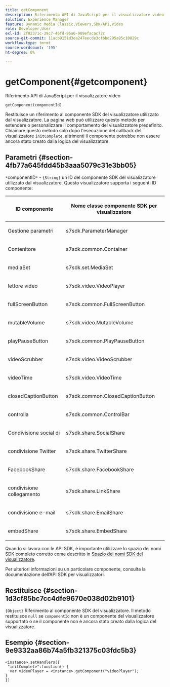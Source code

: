 ```yaml
---
title: getComponent
description: Riferimento API di JavaScript per il visualizzatore video
solution: Experience Manager
feature: Dynamic Media Classic,Viewers,SDK/API,Video
role: Developer,User
exl-id: 2f02371c-39c7-46fd-95a6-909efacac72c
source-git-commit: 11acb9151d3ea247eecde3cfbbd295a95c10829c
workflow-type: tm+mt
source-wordcount: '195'
ht-degree: 0%

---
```


# getComponent{#getcomponent}

Riferimento API di JavaScript per il visualizzatore video

`getComponent(componentId)`

Restituisce un riferimento al componente SDK del visualizzatore utilizzato dal visualizzatore. La pagina web può utilizzare questo metodo per estendere o personalizzare il comportamento del visualizzatore predefinito. Chiamare questo metodo solo dopo l&#39;esecuzione del callback del visualizzatore `initComplete`, altrimenti il componente potrebbe non essere ancora stato creato dalla logica del visualizzatore.

## Parametri {#section-4fb77a645fdd45b3aaa5079c31e3bb05}

`*`componentID`*` - `{String}` un ID del componente SDK del visualizzatore utilizzato dal visualizzatore. Questo visualizzatore supporta i seguenti ID componente:

<table id="table_7B5DD9303EF44ADD847B13FFEAD135D9"> 
 <thead> 
  <tr> 
   <th colname="col1" class="entry"> <p>ID componente </p> </th> 
   <th colname="col2" class="entry"> <p>Nome classe componente SDK per visualizzatore </p> </th> 
  </tr> 
 </thead>
 <tbody> 
  <tr> 
   <td colname="col1"> <p> <span class="codeph"> Gestione parametri </span> </p> </td> 
   <td colname="col2"> <p> <span class="codeph"> s7sdk.ParameterManager </span> </p> </td> 
  </tr> 
  <tr> 
   <td colname="col1"> <p> Contenitore <span class="codeph"> </span> </p> </td> 
   <td colname="col2"> <p> <span class="codeph"> s7sdk.common.Container </span> </p> </td> 
  </tr> 
  <tr> 
   <td colname="col1"> <p> <span class="codeph"> mediaSet </span> </p> </td> 
   <td colname="col2"> <p> <span class="codeph"> s7sdk.set.MediaSet </span> </p> </td> 
  </tr> 
  <tr> 
   <td colname="col1"> <p> <span class="codeph"> lettore video </span> </p> </td> 
   <td colname="col2"> <p> <span class="codeph"> s7sdk.video.VideoPlayer </span> </p> </td> 
  </tr> 
  <tr> 
   <td colname="col1"> <p> <span class="codeph"> fullScreenButton </span> </p> </td> 
   <td colname="col2"> <p> <span class="codeph"> s7sdk.common.FullScreenButton </span> </p> </td> 
  </tr> 
  <tr> 
   <td colname="col1"> <p> <span class="codeph"> mutableVolume </span> </p> </td> 
   <td colname="col2"> <p> <span class="codeph"> s7sdk.video.MutableVolume </span> </p> </td> 
  </tr> 
  <tr> 
   <td colname="col1"> <p> <span class="codeph"> playPauseButton </span> </p> </td> 
   <td colname="col2"> <p> <span class="codeph"> s7sdk.common.PlayPauseButton </span> </p> </td> 
  </tr> 
  <tr> 
   <td colname="col1"> <p> <span class="codeph"> videoScrubber </span> </p> </td> 
   <td colname="col2"> <p> <span class="codeph"> s7sdk.video.VideoScrubber </span> </p> </td> 
  </tr> 
  <tr> 
   <td colname="col1"> <p> <span class="codeph"> videoTime </span> </p> </td> 
   <td colname="col2"> <p> <span class="codeph"> s7sdk.video.VideoTime </span> </p> </td> 
  </tr> 
  <tr> 
   <td colname="col1"> <p> <span class="codeph"> closedCaptionButton </span> </p> </td> 
   <td colname="col2"> <p> <span class="codeph"> s7sdk.common.ClosedCaptionButton </span> </p> </td> 
  </tr> 
  <tr> 
   <td colname="col1"> <p> <span class="codeph"> controlla </span> </p> </td> 
   <td colname="col2"> <p> <span class="codeph"> s7sdk.common.ControlBar </span> </p> </td> 
  </tr> 
  <tr> 
   <td colname="col1"> <p> Condivisione social </span> di <span class="codeph"> </p> </td> 
   <td colname="col2"> <p> <span class="codeph"> s7sdk.share.SocialShare </span> </p> </td> 
  </tr> 
  <tr> 
   <td colname="col1"> <p> <span class="codeph"> condivisione Twitter </span> </p> </td> 
   <td colname="col2"> <p> <span class="codeph"> s7sdk.share.TwitterShare </span> </p> </td> 
  </tr> 
  <tr> 
   <td colname="col1"> <p> <span class="codeph"> FacebookShare </span> </p> </td> 
   <td colname="col2"> <p> <span class="codeph"> s7sdk.share.FacebookShare </span> </p> </td> 
  </tr> 
  <tr> 
   <td colname="col1"> <p> <span class="codeph"> condivisione collegamento </span> </p> </td> 
   <td colname="col2"> <p> <span class="codeph"> s7sdk.share.LinkShare </span> </p> </td> 
  </tr> 
  <tr> 
   <td colname="col1"> <p> <span class="codeph"> condivisione e-mail </span> </p> </td> 
   <td colname="col2"> <p> <span class="codeph"> s7sdk.share.EmailShare </span> </p> </td> 
  </tr> 
  <tr> 
   <td colname="col1"> <p> <span class="codeph"> embedShare </span> </p> </td> 
   <td colname="col2"> <p> <span class="codeph"> s7sdk.share.EmbedShare </span> </p> </td> 
  </tr> 
 </tbody> 
</table>

Quando si lavora con le API SDK, è importante utilizzare lo spazio dei nomi SDK completo corretto come descritto in [Spazio dei nomi SDK del visualizzatore](../../../c-html5-s7-aem-asset-viewers/c-html5-video-reference/r-html5-video-viewer-20-namespace.md#concept-679bfabb3e3e4c12a285c4e9c4144153).

Per ulteriori informazioni su un particolare componente, consulta la documentazione dell’API SDK per visualizzatori.

## Restituisce {#section-1d3cf85bc7cc4dfe9670e038d02b9101}

`{Object}` Riferimento al componente SDK del visualizzatore. Il metodo restituisce `null` se `componentId` non è un componente del visualizzatore supportato o se il componente non è ancora stato creato dalla logica del visualizzatore.

## Esempio {#section-9e9332aa86b74a5fb321375c03fdc5b3}

```
<instance>.setHandlers({ 
 "initComplete":function() { 
  var videoPlayer = <instance>.getComponent("videoPlayer"); 
} 
})
```

